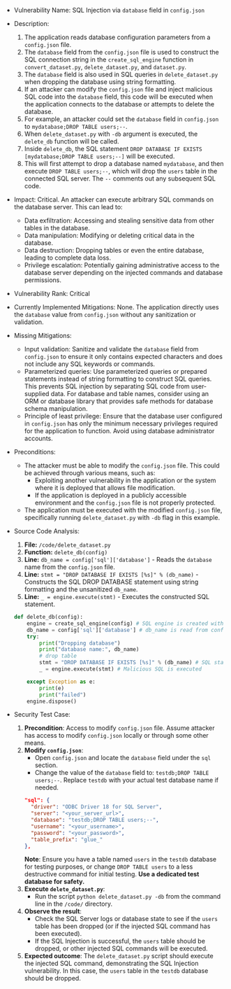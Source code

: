 * Vulnerability Name: SQL Injection via `database` field in `config.json`
* Description:
    1. The application reads database configuration parameters from a `config.json` file.
    2. The `database` field from the `config.json` file is used to construct the SQL connection string in the `create_sql_engine` function in `convert_dataset.py`, `delete_dataset.py`, and `dataset.py`.
    3. The `database` field is also used in SQL queries in `delete_dataset.py` when dropping the database using string formatting.
    4. If an attacker can modify the `config.json` file and inject malicious SQL code into the `database` field, this code will be executed when the application connects to the database or attempts to delete the database.
    5. For example, an attacker could set the `database` field in `config.json` to `mydatabase;DROP TABLE users;--`.
    6. When `delete_dataset.py` with `-db` argument is executed, the `delete_db` function will be called.
    7. Inside `delete_db`, the SQL statement `DROP DATABASE IF EXISTS [mydatabase;DROP TABLE users;--]` will be executed.
    8. This will first attempt to drop a database named `mydatabase`, and then execute `DROP TABLE users;--`, which will drop the `users` table in the connected SQL server. The `--` comments out any subsequent SQL code.
* Impact:
    Critical. An attacker can execute arbitrary SQL commands on the database server. This can lead to:
    - Data exfiltration: Accessing and stealing sensitive data from other tables in the database.
    - Data manipulation: Modifying or deleting critical data in the database.
    - Data destruction: Dropping tables or even the entire database, leading to complete data loss.
    - Privilege escalation: Potentially gaining administrative access to the database server depending on the injected commands and database permissions.
* Vulnerability Rank: Critical
* Currently Implemented Mitigations:
    None. The application directly uses the `database` value from `config.json` without any sanitization or validation.
* Missing Mitigations:
    - Input validation: Sanitize and validate the `database` field from `config.json` to ensure it only contains expected characters and does not include any SQL keywords or commands.
    - Parameterized queries: Use parameterized queries or prepared statements instead of string formatting to construct SQL queries. This prevents SQL injection by separating SQL code from user-supplied data. For database and table names, consider using an ORM or database library that provides safe methods for database schema manipulation.
    - Principle of least privilege: Ensure that the database user configured in `config.json` has only the minimum necessary privileges required for the application to function. Avoid using database administrator accounts.
* Preconditions:
    - The attacker must be able to modify the `config.json` file. This could be achieved through various means, such as:
        - Exploiting another vulnerability in the application or the system where it is deployed that allows file modification.
        - If the application is deployed in a publicly accessible environment and the `config.json` file is not properly protected.
    - The application must be executed with the modified `config.json` file, specifically running `delete_dataset.py` with `-db` flag in this example.
* Source Code Analysis:
    1. **File:** `/code/delete_dataset.py`
    2. **Function:** `delete_db(config)`
    3. **Line:** `db_name = config['sql']['database']` - Reads the `database` name from the `config.json` file.
    4. **Line:** `stmt = "DROP DATABASE IF EXISTS [%s]" % (db_name)` - Constructs the SQL DROP DATABASE statement using string formatting and the unsanitized `db_name`.
    5. **Line:** `_ = engine.execute(stmt)` - Executes the constructed SQL statement.

    ```python
    def delete_db(config):
        engine = create_sql_engine(config) # SQL engine is created with potentially malicious config
        db_name = config['sql']['database'] # db_name is read from config
        try:
            print("Dropping database")
            print("database name:", db_name)
            # drop table
            stmt = "DROP DATABASE IF EXISTS [%s]" % (db_name) # SQL statement is constructed with string formatting
            _ = engine.execute(stmt) # Malicious SQL is executed

        except Exception as e:
            print(e)
            print("failed")
        engine.dispose()
    ```

* Security Test Case:
    1. **Precondition**: Access to modify `config.json` file. Assume attacker has access to modify `config.json` locally or through some other means.
    2. **Modify `config.json`**:
        - Open `config.json` and locate the `database` field under the `sql` section.
        - Change the value of the `database` field to: `testdb;DROP TABLE users;--`. Replace `testdb` with your actual test database name if needed.
        ```json
        "sql": {
          "driver": "ODBC Driver 18 for SQL Server",
          "server": "<your_server_url>",
          "database": "testdb;DROP TABLE users;--",
          "username": "<your_username>",
          "password": "<your_password>",
          "table_prefix": "glue_"
        },
        ```
        **Note**: Ensure you have a table named `users` in the `testdb` database for testing purposes, or change `DROP TABLE users` to a less destructive command for initial testing. **Use a dedicated test database for safety.**
    3. **Execute `delete_dataset.py`**:
        - Run the script `python delete_dataset.py -db` from the command line in the `/code/` directory.
    4. **Observe the result**:
        - Check the SQL Server logs or database state to see if the `users` table has been dropped (or if the injected SQL command has been executed).
        - If the SQL Injection is successful, the `users` table should be dropped, or other injected SQL commands will be executed.
    5. **Expected outcome**: The `delete_dataset.py` script should execute the injected SQL command, demonstrating the SQL Injection vulnerability. In this case, the `users` table in the `testdb` database should be dropped.